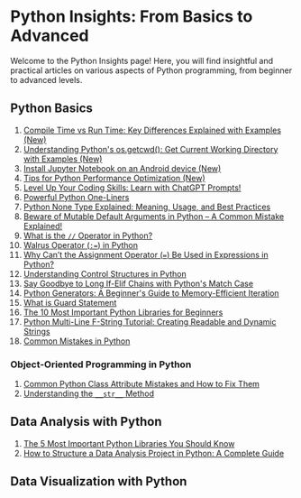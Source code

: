 # Python Insights: From Basics to Advanced

Welcome to the Python Insights page! Here, you will find insightful and practical articles on various aspects of Python programming, from beginner to advanced levels.

## Python Basics

1. [Compile Time vs Run Time: Key Differences Explained with Examples (New)](compile-run-time-programming.md)
2. [Understanding Python's os.getcwd(): Get Current Working Directory with Examples (New)](getch.md)
3. [Install Jupyter Notebook on an Android device (New)](install-jupyter-android.md)
4. [Tips for Python Performance Optimization (New)](python-performance-tips.md)
5. [Level Up Your Coding Skills: Learn with ChatGPT Prompts!](prompt-learn-coding.md)
6. [Powerful Python One-Liners](python-one-liners.md)
7. [Python None Type Explained: Meaning, Usage, and Best Practices](none-type-explained.md)
8. [Beware of Mutable Default Arguments in Python – A Common Mistake Explained!](mutable-default-arguments.md)
9. [What is the `//` Operator in Python?](floor-division.md)
10. [Walrus Operator (`:=`) in Python](walrus-operator.md)
11. [Why Can’t the Assignment Operator (`=`) Be Used in Expressions in Python?](assignment-operator-exp.md)
12. [Understanding Control Structures in Python](control-structures-python.md)
13. [Say Goodbye to Long If-Elif Chains with Python's Match Case](match-case.md)
14. [Python Generators: A Beginner's Guide to Memory-Efficient Iteration](generators-in-python.md)
15. [What is Guard Statement](guard-statement.md)
16. [The 10 Most Important Python Libraries for Beginners](python-libraries.md)
17. [Python Multi-Line F-String Tutorial: Creating Readable and Dynamic Strings](fstring-dynamic.md)
18. [Common Mistakes in Python](common-mistakes-in-python.md)

### Object-Oriented Programming in Python

1. [Common Python Class Attribute Mistakes and How to Fix Them](common-class-mistake.md)
2. [Understanding the `__str__` Method](class-str-method.md)

## Data Analysis with Python

1. [The 5 Most Important Python Libraries You Should Know](data-analysis/top5-libraries-python.md)
2. [How to Structure a Data Analysis Project in Python: A Complete Guide](structure-da-project.md)

## Data Visualization with Python

<script async src="https://pagead2.googlesyndication.com/pagead/js/adsbygoogle.js?client=ca-pub-1602443888929206"
     crossorigin="anonymous"></script>
<ins class="adsbygoogle"
     style="display:block"
     data-ad-format="autorelaxed"
     data-ad-client="ca-pub-1602443888929206"
     data-ad-slot="7879511511"></ins>
<script>
     (adsbygoogle = window.adsbygoogle || []).push({});
</script>
